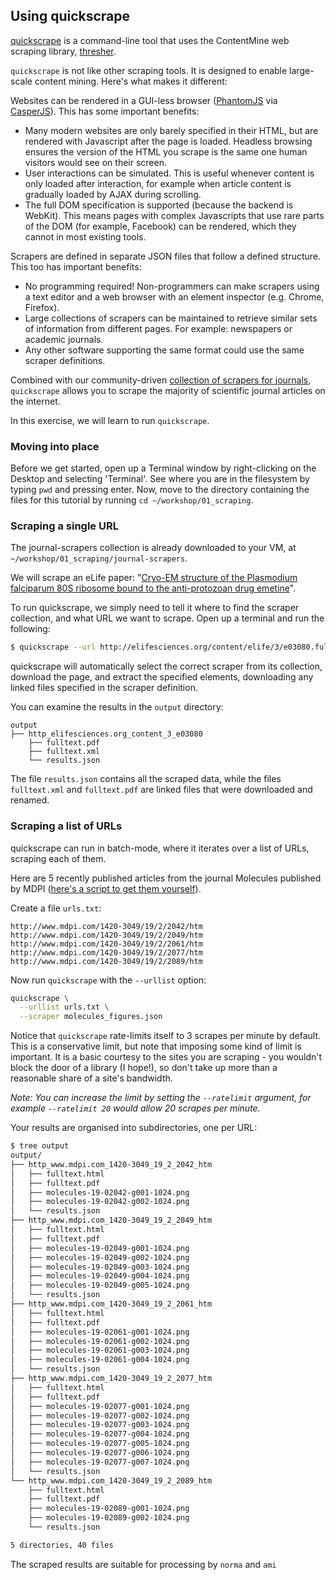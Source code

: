 ## Using quickscrape

[quickscrape](http://github.com/ContentMine/quickscrape) is a command-line tool that uses the ContentMine web scraping library, [thresher](http://github.com/ContentMine/thresher).

`quickscrape` is not like other scraping tools. It is designed to enable large-scale content mining. Here's what makes it different:

Websites can be rendered in a GUI-less browser ([PhantomJS](http://phantomjs.org) via [CasperJS](http://casperjs.org)). This has some important benefits:

- Many modern websites are only barely specified in their HTML, but are rendered with Javascript after the page is loaded. Headless browsing ensures the version of the HTML you scrape is the same one human visitors would see on their screen.
- User interactions can be simulated. This is useful whenever content is only loaded after interaction, for example when article content is gradually loaded by AJAX during scrolling.
- The full DOM specification is supported (because the backend is WebKit). This means pages with complex Javascripts that use rare parts of the DOM (for example, Facebook) can be rendered, which they cannot in most existing tools.

Scrapers are defined in separate JSON files that follow a defined structure. This too has important benefits:

- No programming required! Non-programmers can make scrapers using a text editor and a web browser with an element inspector (e.g. Chrome, Firefox).
- Large collections of scrapers can be maintained to retrieve similar sets of information from different pages. For example: newspapers or academic journals.
- Any other software supporting the same format could use the same scraper definitions.

Combined with our community-driven [collection of scrapers for journals](http://github.com/ContentMine/journal-scrapers), `quickscrape` allows you to scrape the majority of scientific journal articles on the internet.

In this exercise, we will learn to run `quickscrape`.

### Moving into place

Before we get started, open up a Terminal window by right-clicking on the Desktop and selecting 'Terminal'. See where you are in the filesystem by typing `pwd` and pressing enter. Now, move to the directory containing the files for this tutorial by running `cd ~/workshop/01_scraping`.

### Scraping a single URL

The journal-scrapers collection is already downloaded to your VM, at `~/workshop/01_scraping/journal-scrapers`.

We will scrape an eLife paper: "[Cryo-EM structure of the Plasmodium falciparum 80S ribosome bound to the anti-protozoan drug emetine](http://elifesciences.org/content/elife/3/e03080.full)".

To run quickscrape, we simply need to tell it where to find the scraper collection, and what URL we want to scrape. Open up a terminal and run the following:

```bash
$ quickscrape --url http://elifesciences.org/content/elife/3/e03080.full --scraperdir journal-scrapers
```

quickscrape will automatically select the correct scraper from its collection, download the page, and extract the specified elements, downloading any linked files specified in the scraper definition.

You can examine the results in the `output` directory:

```
output
├── http_elifesciences.org_content_3_e03080
    ├── fulltext.pdf
    ├── fulltext.xml
    └── results.json
```

The file `results.json` contains all the scraped data, while the files `fulltext.xml` and `fulltext.pdf` are linked files that were downloaded and renamed.

### Scraping a list of URLs

quickscrape can run in batch-mode, where it iterates over a list of URLs, scraping each of them.

Here are 5 recently published articles from the journal Molecules published by MDPI ([here's a script to get them yourself](https://gist.github.com/Blahah/e669f1d3899dcb392564)).

Create a file `urls.txt`:

```
http://www.mdpi.com/1420-3049/19/2/2042/htm
http://www.mdpi.com/1420-3049/19/2/2049/htm
http://www.mdpi.com/1420-3049/19/2/2061/htm
http://www.mdpi.com/1420-3049/19/2/2077/htm
http://www.mdpi.com/1420-3049/19/2/2089/htm
```

Now run `quickscrape` with the `--urllist` option:

```bash
quickscrape \
  --urllist urls.txt \
  --scraper molecules_figures.json
```

Notice that `quickscrape` rate-limits itself to 3 scrapes per minute by default. This is a conservative limit, but note that imposing some kind of limit is important. It is a basic courtesy to the sites you are scraping - you wouldn't block the door of a library (I hope!), so don't take up more than a reasonable share of a site's bandwidth.

*Note: You can increase the limit by setting the `--ratelimit` argument, for example `--ratelimit 20` would allow 20 scrapes per minute.*

Your results are organised into subdirectories, one per URL:

```bash
$ tree output
output/
├── http_www.mdpi.com_1420-3049_19_2_2042_htm
│   ├── fulltext.html
│   ├── fulltext.pdf
│   ├── molecules-19-02042-g001-1024.png
│   ├── molecules-19-02042-g002-1024.png
│   └── results.json
├── http_www.mdpi.com_1420-3049_19_2_2049_htm
│   ├── fulltext.html
│   ├── fulltext.pdf
│   ├── molecules-19-02049-g001-1024.png
│   ├── molecules-19-02049-g002-1024.png
│   ├── molecules-19-02049-g003-1024.png
│   ├── molecules-19-02049-g004-1024.png
│   ├── molecules-19-02049-g005-1024.png
│   └── results.json
├── http_www.mdpi.com_1420-3049_19_2_2061_htm
│   ├── fulltext.html
│   ├── fulltext.pdf
│   ├── molecules-19-02061-g001-1024.png
│   ├── molecules-19-02061-g002-1024.png
│   ├── molecules-19-02061-g003-1024.png
│   ├── molecules-19-02061-g004-1024.png
│   └── results.json
├── http_www.mdpi.com_1420-3049_19_2_2077_htm
│   ├── fulltext.html
│   ├── fulltext.pdf
│   ├── molecules-19-02077-g001-1024.png
│   ├── molecules-19-02077-g002-1024.png
│   ├── molecules-19-02077-g003-1024.png
│   ├── molecules-19-02077-g004-1024.png
│   ├── molecules-19-02077-g005-1024.png
│   ├── molecules-19-02077-g006-1024.png
│   ├── molecules-19-02077-g007-1024.png
│   └── results.json
└── http_www.mdpi.com_1420-3049_19_2_2089_htm
    ├── fulltext.html
    ├── fulltext.pdf
    ├── molecules-19-02089-g001-1024.png
    ├── molecules-19-02089-g002-1024.png
    └── results.json

5 directories, 40 files
```

The scraped results are suitable for processing by `norma` and `ami`
